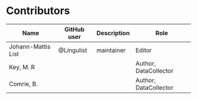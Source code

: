 # Contributors

Name | GitHub user | Description | Role
--- | --- | --- | ---
Johann-Mattis List | @Lingulist | maintainer | Editor
Key, M. R | | | Author, DataCollector
Comrie, B. | | | Author, DataCollector
